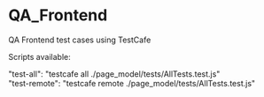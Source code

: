 # QA_Frontend
QA Frontend test cases using TestCafe

Scripts available:

"test-all": "testcafe all ./page_model/tests/AllTests.test.js"  
"test-remote": "testcafe remote ./page_model/tests/AllTests.test.js"
